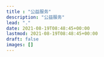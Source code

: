 ```yaml
---
title : "公益服务"
description: "公益服务"
lead: "."
date: 2021-08-19T08:48:45+00:00
lastmod: 2021-08-19T08:48:45+00:00
draft: false
images: []
---
```

